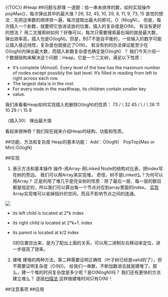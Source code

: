 {{TOC}}
#Heap
##问题与原理
一道题：给一串未排序的数，如何实现操作popMax()，每次弹出其中的最大值？26, 32, 45, 10, 29, 8, 11, 9, 73, 15
直觉的想法：先把这串数的顺序排一遍，每次提取出最大的即可。O（NlogN）。
但是，每次插入一个新数，就要把它放进该放的位置，插入的复杂度是O(N)。
有没有更好的想法？
用二叉搜索树如何？好像可以，每次只需要搜索最右端的就是最大数，弹出效率高，插入也是O(logN)。但是，BST不是自平衡的，一些输入的数字可能让插入接近线性，复杂度也就接近了O(N)。
有没有别的办法保证能至少在O(logN)内弹出最大数，而插入新数复杂度也确定是O(logN）？
我们今天介绍一个数据结构来解决这个问题：Heap。它是一个二叉树，满足以下性质：
- It’s complete (Almost). Every level of the tree has the maximum  number of nodes except possibly the last level. It’s filled in reading  from left to right across each row.  
- The largest data is in the root.  
- For every node in the max#heap, its children contain smaller key 
- value.  

我们来看看Heap如何实现插入和删除O(logN)的性质：
					    73 
                    /         \ 
                 32           45 
               /     \        /    \ 
            26     11   10    29 
          /    \ 
        15     8 

（插入30）
弹出最大值

看起来很神奇？我们现在就来介绍Heap的结构、功能和性质。

##功能、方法和复杂度
Heap的基本功能：
Add：O(logN）
PopTop(Max or Min):O(logN)

##实现
1. 表示方法和基本操作
操作-用Array-用Linked Node的结构对比表，把index写在树的旁边。
我们可以用Array来实现堆。
奇怪，树不是Linked么？为何可以用Array？
正是利用了堆几乎是完全树的性质：除了最后一层，每一层的数目都是恒定的，所以我们可以算出每一个节点对应到array里面的index。
[实现](https://docs.google.com/document/d/1BUiLMZNLt7QrHeuqDnVAmwMKiDXc24TGLCwaZqQley4/edit#)
Array实现堆可以省掉指针的空间，而且不影响节点之间的连通。

![](https://www.cs.cmu.edu/~adamchik/15-121/lectures/Binary%20Heaps/pix/complete.bmp)

- its left child is located at 2*k index 
- its right child is located at 2*k+1. index 
- its parent is located at k/2 index
	
	0的位置空出来，是为了配出上面的关系，可以用二进制左右移动来定位，进一步提高了效率。

2. 建堆
建堆的两种方法，第二种需要证明正确性（叶子树已经是valid的了），但不需要证明复杂度（O(N))。
给我们一串数，不断加数进去就是建堆了。那么，建一个堆的时间复杂度是多少呢？是O(NlogN)吗？
我们还有更快的方法建立堆么？
逐层[扫描法](http://ahalei.blog.51cto.com/4767671/1427156)
这样做建堆时间只有O(N)！

##注意事项
##应用
